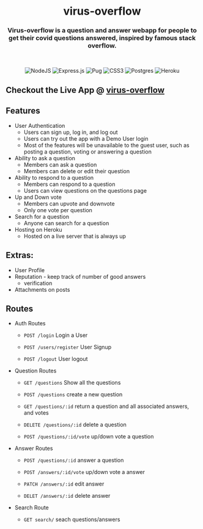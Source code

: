 <h1 align="center">virus-overflow</h1>


<h3 align="center">
Virus-overflow is a question and answer webapp for people to get their covid questions answered, inspired by famous stack overflow.
</h3>

<br />
<p align="center">
<img alt="NodeJS" src="https://img.shields.io/badge/node.js%20-%2343853D.svg?&style=for-the-badge&logo=node.js&logoColor=white"/>
<img alt="Express.js" src="https://img.shields.io/badge/express.js%20-%23404d59.svg?&style=for-the-badge"/>
<img alt="Pug" src="https://img.shields.io/badge/-PugJs-brown?&style=for-the-badge"/>
<img alt="CSS3" src="https://img.shields.io/badge/css3%20-%231572B6.svg?&style=for-the-badge&logo=css3&logoColor=white"/>
<img alt="Postgres" src ="https://img.shields.io/badge/postgres-%23316192.svg?&style=for-the-badge&logo=postgresql&logoColor=white"/>
<img alt="Heroku" src="https://img.shields.io/badge/heroku%20-%23430098.svg?&style=for-the-badge&logo=heroku&logoColor=white"/>
</p>

## Checkout the Live App @ [virus-overflow](https://virus-overflow.herokuapp.com)
## Features

* User Authentication
  * Users can sign up, log in, and log out
  * Users can try out the app with a Demo User login
  * Most of the features will be unavailable to the guest user, such as posting a question, voting or answering a question
* Ability to ask a question
  * Members can ask a question
  * Members can delete or edit their question
* Ability to respond to a question
  * Members can respond to a question
  * Users can view questions on the questions page
* Up and Down vote
  * Members can upvote and downvote
  * Only one vote per question
* Search for a question
  * Anyone can search for a question
* Hosting on Heroku
  * Hosted on a live server that is always up

## Extras:
* User Profile
* Reputation - keep track of number of good answers
  * verification 
* Attachments on posts


## Routes

* Auth Routes
  - `POST /login` Login a User

  - `POST /users/register` User Signup

  - `POST /logout` User logout

* Question Routes
  - `GET /questions` Show all the questions

  - `POST /questions` create a new question

  - `GET /questions/:id` return a question and all associated answers, and votes

  - `DELETE /questions/:id` delete a question

  - `POST /questions/:id/vote` up/down vote a question

* Answer Routes
  - `POST /questions/:id` answer a question

  - `POST /answers/:id/vote` up/down vote a answer

  - `PATCH /answers/:id` edit answer

  - `DELET /answers/:id`  delete answer

* Search Route
  - `GET search/` seach questions/answers
